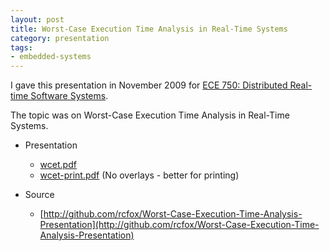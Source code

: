 ```yaml
---
layout: post
title: Worst-Case Execution Time Analysis in Real-Time Systems
category: presentation
tags:
- embedded-systems
---
```


I gave this presentation in November 2009 for [ECE 750: Distributed Real-time Software Systems](http://www.ece.uwaterloo.ca/Graduate/Courses/F09/ece750t22.pdf). 

The topic was on Worst-Case Execution Time Analysis in Real-Time Systems.

* Presentation
  * [wcet.pdf](http://github.com/downloads/rcfox/Worst-Case-Execution-Time-Analysis-Presentation/wcet.pdf)
  * [wcet-print.pdf](http://github.com/downloads/rcfox/Worst-Case-Execution-Time-Analysis-Presentation/wcet-print.pdf) (No overlays - better for printing)

* Source

  * [http://github.com/rcfox/Worst-Case-Execution-Time-Analysis-Presentation](http://github.com/rcfox/Worst-Case-Execution-Time-Analysis-Presentation)

